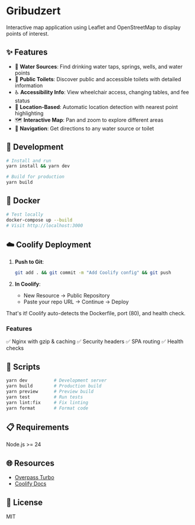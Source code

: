 # Gribudzert

Interactive map application using Leaflet and OpenStreetMap to display points of interest.

## ✨ Features

- 🚰 **Water Sources**: Find drinking water taps, springs, wells, and water points
- 🚻 **Public Toilets**: Discover public and accessible toilets with detailed information
- ♿ **Accessibility Info**: View wheelchair access, changing tables, and fee status
- 📍 **Location-Based**: Automatic location detection with nearest point highlighting
- 🗺️ **Interactive Map**: Pan and zoom to explore different areas
- 🧭 **Navigation**: Get directions to any water source or toilet

## 🚀 Development

```bash
# Install and run
yarn install && yarn dev

# Build for production
yarn build
```

## 🐳 Docker

```bash
# Test locally
docker-compose up --build
# Visit http://localhost:3000
```

## ☁️ Coolify Deployment

1. **Push to Git**:
   ```bash
   git add . && git commit -m "Add Coolify config" && git push
   ```

2. **In Coolify**:
   - New Resource → Public Repository
   - Paste your repo URL → Continue → Deploy

That's it! Coolify auto-detects the Dockerfile, port (80), and health check.

### Features
✅ Nginx with gzip & caching ✅ Security headers ✅ SPA routing ✅ Health checks

## 🧪 Scripts

```bash
yarn dev          # Development server
yarn build        # Production build
yarn preview      # Preview build
yarn test         # Run tests
yarn lint:fix     # Fix linting
yarn format       # Format code
```

## 📋 Requirements

Node.js >= 24

## 🌐 Resources

- [Overpass Turbo](https://overpass-turbo.eu/index.html)
- [Coolify Docs](https://coolify.io/docs)

## 📄 License

MIT
